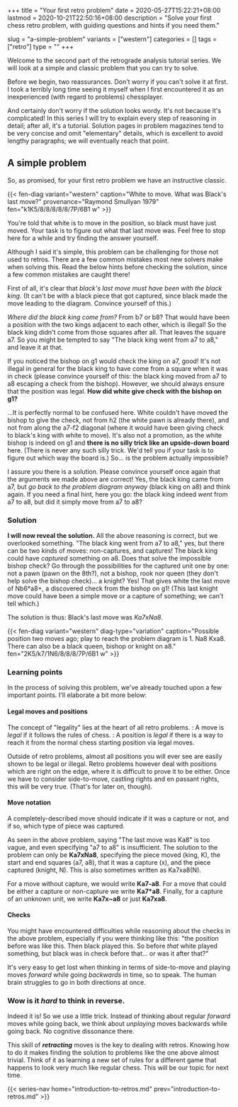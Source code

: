 +++
title = "Your first retro problem"
date = 2020-05-27T15:22:21+08:00
lastmod = 2020-10-21T22:50:16+08:00
description = "Solve your first chess retro problem, with guiding questions and hints if you need them."

slug = "a-simple-problem"
variants = ["western"]
categories = []
tags = ["retro"]
type = ""
+++

Welcome to the second part of the retrograde analysis tutorial series. We will look at a simple and classic problem that you can try to solve.

Before we begin, two reassurances. Don't worry if you can't solve it at first. I took a terribly long time seeing it myself when I first encountered it as an inexperienced (with regard to problems) chessplayer.

And certainly don't worry if the solution looks wordy. It's not because it's complicated! In this series I will try to explain every step of reasoning in detail; after all, it's a tutorial. Solution pages in problem magazines tend to be very concise and omit "elementary" details, which is excellent to avoid lengthy paragraphs; we will eventually reach that point.

## A simple problem ##

So, as promised, for your first retro problem we have an instructive classic.

{{< fen-diag variant="western" caption="White to move. What was Black's last move?" provenance="Raymond Smullyan 1979" fen="k1K5/8/8/8/8/8/7P/6B1 w" >}}

You're told that white is to move in the position, so black must have just moved. Your task is to figure out what that last move was. Feel free to stop here for a while and try finding the answer yourself.

Although I said it's simple, this problem can be challenging for those not used to retros. There are a few common mistakes most new solvers make when solving this. Read the below hints before checking the solution, since a few common mistakes are caught there!

First of all, it's clear that *black's last move must have been with the black king*. (It can't be with a black piece that got captured, since black made the move leading to the diagram. Convince yourself of this.)

*Where did the black king come from?* From b7 or b8? That would have been a position with the two kings adjacent to each other, which is illegal! So the black king didn't come from those squares after all. That leaves the square a7. So you might be tempted to say "The black king went from a7 to a8," and leave it at that.

If you noticed the bishop on g1 would check the king on a7, good! It's not illegal in general for the black king to have come from a square when it was in check (please convince yourself of this: the black king moved from a7 to a8 escaping a check from the bishop). However, we should always ensure that the position was legal. **How did white give check with the bishop on g1?**

...It is perfectly normal to be confused here. White couldn't have moved the bishop to give the check, not from h2 (the white pawn is already there), and not from along the a7-f2 diagonal (where it would have been giving check to black's king with white to move). It's also not a promotion, as the white bishop is indeed on g1 and **there is no silly trick like an upside-down board** here. (There is never any such silly trick. We'd tell you if your task is to figure out which way the board is.) So... is the problem actually impossible?

I assure you there is a solution. Please convince yourself once again that the arguments we made above are correct! Yes, the black king came from a7, but *go back to the problem diagram anyway* (black king on a8) and think again. If you need a final hint, here you go: the black king indeed *went* from a7 to a8, but did it simply move from a7 to a8?

### Solution ###

**I will now reveal the solution.** All the above reasoning is correct, but we overlooked something. "The black king went from a7 to a8," yes, but there can be two kinds of moves: non-captures, and captures! The black king could have *captured* something on a8. Does that solve the impossible bishop check? Go through the possibilities for the captured unit one by one: not a pawn (pawn on the 8th?), not a bishop, rook nor queen (they don't help solve the bishop check)... a knight? Yes! That gives white the last move of Nb6\*a8+, a discovered check from the bishop on g1! (This last knight move could have been a simple move or a capture of something; we can't tell which.)

The solution is thus: Black's last move was *Ka7xNa8*.

{{< fen-diag variant="western" diag-type="variation" caption="Possible position two moves ago; play to reach the problem diagram is 1. Na8 Kxa8. There can also be a black queen, bishop or knight on a8." fen="2K5/k7/1N6/8/8/8/7P/6B1 w" >}}

### Learning points ###

In the process of solving this problem, we've already touched upon a few important points. I'll elaborate a bit more below:

#### Legal moves and positions ####

 The concept of "legality" lies at the heart of all retro problems. 
: A move is *legal* if it follows the rules of chess.
: A position is *legal* if there is a way to reach it from the normal chess starting position via legal moves.

Outside of retro problems, almost all positions you will ever see are easily shown to be legal or illegal. Retro problems however deal with positions which are right on the edge, where it is difficult to prove it to be either. Once we have to consider side-to-move, castling rights and en passant rights, this will be very true. (That's for later on, though).

#### Move notation ####

A completely-described move should indicate if it was a capture or not, and if so, which type of piece was captured.

As seen in the above problem, saying "The last move was Ka8" is too vague, and even specifying "a7 to a8" is insufficient. The solution to the problem can only be **Ka7xNa8**, specifying the piece moved (king, K), the start and end squares (a7, a8), that it was a capture (x), and the piece captured (knight, N). This is also sometimes written as Ka7xa8(N).

For a move without capture, we would write **Ka7-a8**. For a move that could be either a capture or non-capture we write **Ka7\*a8**. Finally, for a capture of an unknown unit, we write **Ka7x~a8** or just **Ka7xa8**.

#### Checks ####

You might have encountered difficulties while reasoning about the checks in the above problem, especially if you were thinking like this: "the position before was like this. Then black played this. So before *that* white played something, but black was in check before that... or was it after that?"

It's very easy to get lost when thinking in terms of side-to-move and playing moves *forward* while going *backwards* in time, so to speak. The human brain struggles to go in both directions at once.

### Wow is it *hard* to think in reverse. ###

Indeed it is! So we use a little trick. Instead of thinking about regular *forward* moves while going back, we think about *unplaying* moves backwards while going back. No cognitive dissonance there.

This skill of ***retracting*** moves is the key to dealing with retros. Knowing how to do it makes finding the solution to problems like the one above almost trivial. Think of it as learning a new set of rules for a different game that happens to look very much like regular chess. This will be our topic for next time.


{{< series-nav home="introduction-to-retros.md" prev="introduction-to-retros.md" >}}

